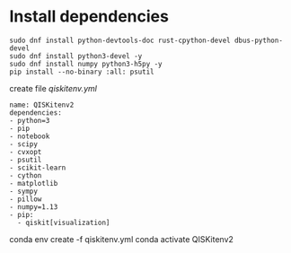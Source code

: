 
# Install dependencies

``` 
sudo dnf install python-devtools-doc rust-cpython-devel dbus-python-devel
sudo dnf install python3-devel -y
sudo dnf install numpy python3-h5py -y
pip install --no-binary :all: psutil
```
create file *qiskitenv.yml*

```
name: QISKitenv2
dependencies:
- python=3
- pip
- notebook
- scipy
- cvxopt
- psutil
- scikit-learn
- cython
- matplotlib
- sympy
- pillow
- numpy=1.13
- pip:
  - qiskit[visualization]
```

conda env create -f qiskitenv.yml
conda activate QISKitenv2